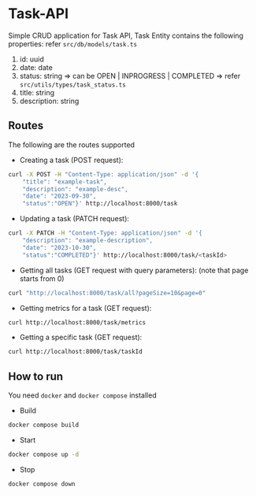 # Task-API
Simple CRUD application for Task API, Task Entity contains the following properties: refer `src/db/models/task.ts`
1. id: uuid
2. date: date
3. status: string => can be OPEN | INPROGRESS | COMPLETED => refer `src/utils/types/task_status.ts`
4. title: string
5. description: string

## Routes

The following are the routes supported
- Creating a task (POST request):
```bash
curl -X POST -H "Content-Type: application/json" -d '{
    "title": "example-task",
    "description": "example-desc",
    "date": "2023-09-30",
    "status":"OPEN"}' http://localhost:8000/task
```

- Updating a task (PATCH request):
```bash
curl -X PATCH -H "Content-Type: application/json" -d '{
    "description": "example-description",
    "date": "2023-10-30",
    "status":"COMPLETED"}' http://localhost:8000/task/<taskId>
```

- Getting all tasks (GET request with query parameters): (note that page starts from 0)
```bash
curl "http://localhost:8000/task/all?pageSize=10&page=0"
```

- Getting metrics for a task (GET request):
```bash
curl http://localhost:8000/task/metrics
```

- Getting a specific task (GET request):
```bash
curl http://localhost:8000/task/taskId
```

## How to run
You need `docker` and `docker compose` installed
- Build
```bash
docker compose build
```
- Start
```bash
docker compose up -d
```
- Stop
```bash
docker compose down
```
